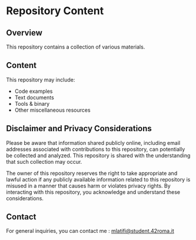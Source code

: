 # Repository Content

## Overview

This repository contains a collection of various materials.

## Content

This repository may include:

* Code examples
* Text documents
* Tools & binary
* Other miscellaneous resources

## Disclaimer and Privacy Considerations

Please be aware that information shared publicly online, including email addresses associated with contributions to this repository, can potentially be collected and analyzed. This repository is shared with the understanding that such collection may occur.

The owner of this repository reserves the right to take appropriate and lawful action if any publicly available information related to this repository is misused in a manner that causes harm or violates privacy rights. By interacting with this repository, you acknowledge and understand these considerations.

## Contact

For general inquiries, you can contact me : mlatifi@student.42roma.it
